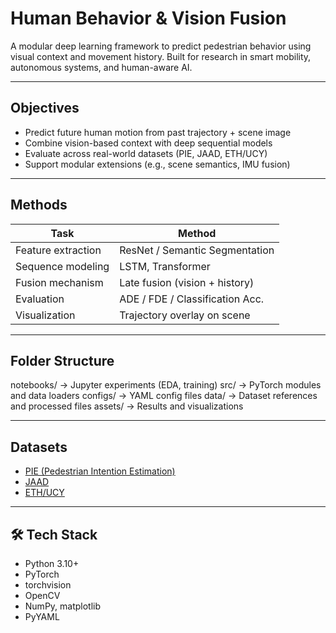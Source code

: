 # Human Behavior & Vision Fusion

A modular deep learning framework to predict pedestrian behavior using visual context and movement history. Built for research in smart mobility, autonomous systems, and human-aware AI.

---

##  Objectives

- Predict future human motion from past trajectory + scene image
- Combine vision-based context with deep sequential models
- Evaluate across real-world datasets (PIE, JAAD, ETH/UCY)
- Support modular extensions (e.g., scene semantics, IMU fusion)

---

##  Methods

| Task                       | Method                            |
|---------------------------|-----------------------------------|
| Feature extraction        | ResNet / Semantic Segmentation    |
| Sequence modeling         | LSTM, Transformer                 |
| Fusion mechanism          | Late fusion (vision + history)    |
| Evaluation                | ADE / FDE / Classification Acc.   |
| Visualization             | Trajectory overlay on scene       |

---

##  Folder Structure

notebooks/ → Jupyter experiments (EDA, training)
src/ → PyTorch modules and data loaders
configs/ → YAML config files
data/ → Dataset references and processed files
assets/ → Results and visualizations


---

##  Datasets

- [PIE (Pedestrian Intention Estimation)](https://data.nvision2.eecs.yorku.ca/PIE_dataset/)
- [JAAD](https://data.nvision2.eecs.yorku.ca/JAAD_dataset/)
- [ETH/UCY](https://github.com/vita-epfl/social-force)

---

## 🛠 Tech Stack

- Python 3.10+
- PyTorch
- torchvision
- OpenCV
- NumPy, matplotlib
- PyYAML


